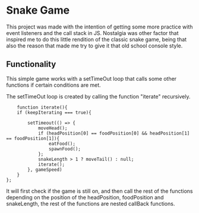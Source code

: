 
# Snake Game

This project was made with the intention of getting some more practice with event listeners and the call stack in JS. Nostalgia was other factor that inspired me to do this little rendition of the classic snake game, being that also the reason that made me try to give it that old school console style.




## Functionality

This simple game works with a setTimeOut loop that calls some other functions if certain conditions are met.

The setTimeOut loop is created by calling the function "iterate" recursively.

```
    function iterate(){
    if (keepIterating === true){

        setTimeout(() => {
            moveHead();
            if (headPosition[0] == foodPosition[0] && headPosition[1] == foodPosition[1]){
                eatFood();
                spawnFood();
            };
            snakeLength > 1 ? moveTail() : null;
            iterate();
        }, gameSpeed)
    }
};
```

It will first check if the game is still on, and then call the rest of the functions depending on the position of the headPosition, foodPosition and snakeLength, the rest of the functions are nested callBack functions.




